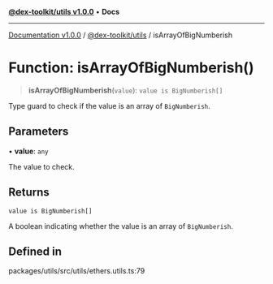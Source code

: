[**@dex-toolkit/utils v1.0.0**](../README.md) • **Docs**

***

[Documentation v1.0.0](../../../packages.md) / [@dex-toolkit/utils](../README.md) / isArrayOfBigNumberish

# Function: isArrayOfBigNumberish()

> **isArrayOfBigNumberish**(`value`): `value is BigNumberish[]`

Type guard to check if the value is an array of `BigNumberish`.

## Parameters

• **value**: `any`

The value to check.

## Returns

`value is BigNumberish[]`

A boolean indicating whether the value is an array of `BigNumberish`.

## Defined in

packages/utils/src/utils/ethers.utils.ts:79
